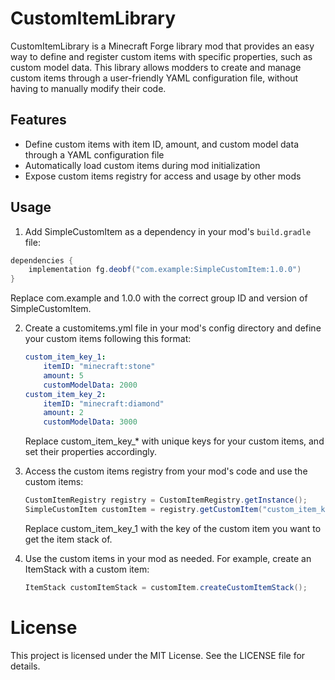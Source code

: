 # CustomItemLibrary

CustomItemLibrary is a Minecraft Forge library mod that provides an easy way to define and register custom items with specific properties, such as custom model data. This library allows modders to create and manage custom items through a user-friendly YAML configuration file, without having to manually modify their code.

## Features

- Define custom items with item ID, amount, and custom model data through a YAML configuration file
- Automatically load custom items during mod initialization
- Expose custom items registry for access and usage by other mods

## Usage

1. Add SimpleCustomItem as a dependency in your mod's `build.gradle` file:

```gradle
dependencies {
    implementation fg.deobf("com.example:SimpleCustomItem:1.0.0")
}
```
Replace com.example and 1.0.0 with the correct group ID and version of SimpleCustomItem.

2. Create a customitems.yml file in your mod's config directory and define your custom items following this format:
    
    ```yaml
    custom_item_key_1:
        itemID: "minecraft:stone"
        amount: 5
        customModelData: 2000
    custom_item_key_2:
        itemID: "minecraft:diamond"
        amount: 2
        customModelData: 3000
   ```
   Replace custom_item_key_* with unique keys for your custom items, and set their properties accordingly.


3. Access the custom items registry from your mod's code and use the custom items:
    ```java
    CustomItemRegistry registry = CustomItemRegistry.getInstance();
    SimpleCustomItem customItem = registry.getCustomItem("custom_item_key_1");
    ```
    Replace custom_item_key_1 with the key of the custom item you want to get the item stack of.


4. Use the custom items in your mod as needed. For example, create an ItemStack with a custom item:
    ```java
    ItemStack customItemStack = customItem.createCustomItemStack();
    ```    
# License
   This project is licensed under the MIT License. See the LICENSE file for details.